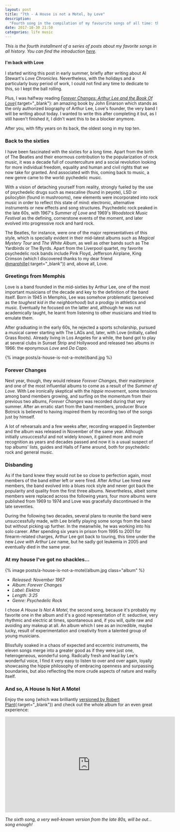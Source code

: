 ```yaml
---
layout: post
title: "7th - A House is not a Motel, by Love"
description:
  "Fourth song in the compilation of my favourite songs of all time: the oldest one, from the Summer of Love in San Francisco, was bundled in one of the best albums in history."
date: 2017-10-30 21:50
categories: life music
---
```


*This is the fourth installment of a series of posts about my favorite songs in all history. You can find the introduction [here](/a-short-music-bundle).*

#### I'm back with Love

I started writing this post in early summer, briefly after writing about Al Stewart's *Love Chronicles*. Nevertheless, with the holidays and a particularly busy period of work, I could not find any time to dedicate to this, so I kept the ball rolling.

Plus, I was halfway reading [*Forever Changes: Arthur Lee and the Book Of Love*](https://www.goodreads.com/book/show/8048844-forever-changes){:target="_blank"}: an amazing book by John Einarson which stands as the only authorized biography of Arthur Lee, Love's founder, the very band I will be writing about today. I wanted to write this after completing it but, as I still haven't finished it, I didn't want this to be a blocker anymore.

After you, with fifty years on its back, the oldest song in my top ten.

### Back to the sixties

I have been fascinated with the sixties for a long time. Apart from the birth of The Beatles and their enormous contribution to the popularization of rock music, it was a decade full of counterculture and a social revolution looking for more individual freedom, equality and human and civil rights that we now take for granted. And associated with this, coming back to music, a new genre came to the world: pychedelic music.

With a vision of detaching yourself from reality, strongly fueled by the use of psychedelic drugs such as mescaline (found in peyote), LSD or psilocybin (found in mushrooms), new elements were incorporated into rock music in order to reflect this state of mind: electronic, alternative instruments or new effects and song structures. Psychedelic rock peaked in the late 60s, with 1967's *Summer of Love* and 1969's *Woodstock Music Festival* as the defining, cornerstone events of the moment, and later evolved into progressive rock and hard rock.

The Beatles, for instance, were one of the major representatives of this style, which is specially evident in their mid-latest albums such as *Magical Mystery Tour* and *The White Album*, as well as other bands such as The Yardbirds or The Byrds. Apart from the Liverpool quartet, my favorite psychedelic rock bands include Pink Floyd, Jefferson Airplane, King Crimson (which I discovered thanks to my dear friend [@marphille](https://twitter.com/marphille){:target="_blank"}) and, above all, Love.

### Greetings from Memphis

Love is a band founded in the mid-sixties by Arthur Lee, one of the most important musicians of the decade and key to the definition of the band itself. Born in 1945 in Memphis, Lee was somehow problematic (perceived as the *toughest kid in the neighborhood*) but a prodigy in athletics and music. Eventually he focused on the latter and, although he was not academically taught, he learnt from listening to other musicians and tried to emulate them.

After graduating in the early 60s, he rejected a sports scholarship, pursued a musical career starting with The LAGs and, later, with Love (initially, called Grass Roots). Already living in Los Angeles for a while, the band got to play at several clubs in Sunset Strip and Hollywood and released two albums in 1966: the eponymous *Love* and *Da Capo*.

{% image posts/a-house-is-not-a-motel/band.jpg %}

### Forever Changes

Next year, though, they would release *Forever Changes*, their masterpiece and one of the most influential albums to come as a result of the *Summer of Love*. With Lee ironically skeptical with the *hippie* movement, some tensions among band members growing, and surfing on the momentum from their previous two albums, *Forever Changes* was recorded during that very summer. After an erratic start from the band members, producer Bruce Botnick is believed to having inspired them by recording two of the songs just by himself.

A lot of rehearsals and a few weeks after, recording wrapped in September and the album was released in November of the same year. Although initially unsuccessful and not widely known, it gained more and more recognition as years and decades passed and now it is a usual suspect of top albums' lists, guides and Halls of Fame around, both for psychedelic rock and general music.

### Disbanding

As if the band knew they would not be so close to perfection again, most members of the band either left or were fired. After Arthur Lee hired new members, the band evolved into a blues rock style and never got back the popularity and quality from the first three albums. Nevertheless, albeit some members were replaced across the following years, four more albums were published from 1969 to 1974 and Love was gracefully discontinued in the late seventies.

During the following two decades, several plans to reunite the band were unsuccessfully made, with Lee briefly playing some songs from the band but without picking up further. In the meanwhile, he was working into his solo career. After spending six years in prison from 1995 to 2001 for firearm-related charges, Arthur Lee got back to touring, this time under the new *Love with Arthur Lee* name, but he sadly got leukemia in 2005 and eventually died in the same year.

### At my house I've got no shackles...

{% image posts/a-house-is-not-a-motel/album.jpg class="album" %}

* *Released: November 1967*
* *Album: Forever Changes*
* *Label: Elektra*
* *Length: 3:25*
* *Genre: Psychedelic Rock*

I chose *A House Is Not A Motel*, the second song, because it's probably my favorite one in the album and it's a good representation of it: seductive, very rhythmic and electric at times, spontaneous and, if you will, quite raw and avoiding any makeup at all. An album which I see as an incredible, maybe lucky, result of experimentation and creativity from a talented group of young musicians.

Blissfully soaked in a chaos of expected and eccentric instruments, the eleven songs merge into a greater good as if they were just one, heterogeneous, wonderful song. Radically fresh and lead by Lee's wonderful voice, I find it very easy to listen to over and over again, loyally showcasing the hippie philosophy of embracing openness and surpassing boundaries, but also reflecting the more crude aspects of nature and reality itself.

### And so, A House Is Not A Motel

Enjoy the song (which was brilliantly [versioned by Robert Plant](https://www.youtube.com/watch?v=Q3lqnAXTaQg){:target="_blank"}) and check out the whole album for an even great experience:

<iframe width="560" height="315" src="https://www.youtube.com/embed/2Z4LNBq3WxE" frameborder="0" allowfullscreen class="youtube"></iframe>

*The sixth song, a very well-known version from the late 80s, will be out... song enough!*
